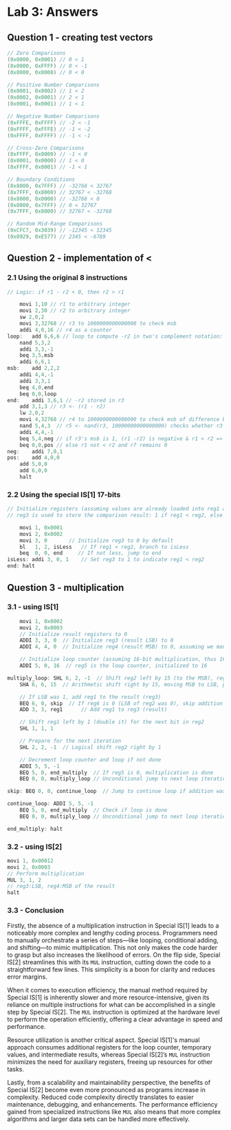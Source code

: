 # Lab 3: Answers

## Question 1 - creating test vectors

```java
// Zero Comparisons
(0x0000, 0x0001) // 0 < 1
(0x0000, 0xFFFF) // 0 < -1
(0x0000, 0x0000) // 0 < 0

// Positive Number Comparisons
(0x0001, 0x0002) // 1 < 2
(0x0002, 0x0001) // 2 < 1
(0x0001, 0x0001) // 1 < 1

// Negative Number Comparisons
(0xFFFE, 0xFFFF) // -2 < -1
(0xFFFF, 0xFFFE) // -1 < -2
(0xFFFF, 0xFFFF) // -1 < -1

// Cross-Zero Comparisons
(0xFFFF, 0x0000) // -1 < 0
(0x0001, 0x0000) // 1 < 0
(0xFFFF, 0x0001) // -1 < 1

// Boundary Conditions
(0x8000, 0x7FFF) // -32768 < 32767
(0x7FFF, 0x8000) // 32767 < -32768
(0x8000, 0x0000) // -32768 < 0
(0x0000, 0x7FFF) // 0 < 32767
(0x7FFF, 0x8000) // 32767 < -32768

// Random Mid-Range Comparisons
(0xCFC7, 0x3039) // -12345 < 12345
(0x0929, 0xE577) // 2345 < -6789

```

## Question 2 - implementation of $<$
### 2.1 Using the original 8 instructions

```java
// Logic: if r1 - r2 < 0, then r2 > r1

	movi 1,10 // r1 to arbitrary integer
	movi 2,30 // r2 to arbitrary integer
	sw 2,0,2
	movi 3,32768 // r3 to 1000000000000000 to check msb
	addi 4,0,16 // r4 as a counter
loop:	add 6,6,6 // loop to compute -r2 in two's complement notation: -r2 = (not r2)+1
	nand 5,3,2 
	addi 3,3,-1
	beq 3,5,msb
	addi 6,6,1
msb:	add 2,2,2
	addi 4,4,-1
	addi 3,3,1
	beq 4,0,end
	beq 0,0,loop
end:	addi 3,6,1 // -r2 stored in r3
	add 3,1,3 // r3 <- (r1 - r2)
	lw 2,0,2
	movi 4,32768 // r4 to 1000000000000000 to check msb of difference btw r1 & r2
	nand 5,4,3  // r5 <- nand(r3, 10000000000000000) checks whether r3's msb is 1
	addi 4,4,-1
	beq 5,4,neg // if r3's msb is 1, (r1 -r2) is negative & r1 < r2 => r7 <- 1
	beq 0,0,pos // else r1 not < r2 and r7 remains 0
neg:	addi 7,0,1
pos:	add 4,0,0
	add 5,0,0
	add 6,0,0
	halt
```

### 2.2 Using the special IS[1] 17-bits

```java
// Initialize registers (assuming values are already loaded into reg1 and reg2)
// reg3 is used to store the comparison result: 1 if reg1 < reg2, else 0

    movi 1, 0x0001
    movi 2, 0x0002
    movi 3, 0       // Initialize reg3 to 0 by default
    bl   1, 2, isLess   // If reg1 < reg2, branch to isLess
    beq  0, 0, end     // If not less, jump to end
isLess: addi 3, 0, 1    // Set reg3 to 1 to indicate reg1 < reg2
end: halt
```

## Question 3 - multiplication
### 3.1 - using IS[1]

```java
    movi 1, 0x0002
    movi 2, 0x0003
    // Initialize result registers to 0
    ADDI 3, 3, 0  // Initialize reg3 (result LSB) to 0
    ADDI 4, 4, 0  // Initialize reg4 (result MSB) to 0, assuming we manage overflow

    // Initialize loop counter (assuming 16-bit multiplication, thus 16 iterations)
    ADDI 5, 0, 16  // reg5 is the loop counter, initialized to 16

multiply_loop: SHL 6, 2, -1  // Shift reg2 left by 15 (to the MSB), reg6 is a temporary register
    SHA 6, 6, 15  // Arithmetic shift right by 15, moving MSB to LSB, preserving sign

    // If LSB was 1, add reg1 to the result (reg3)
    BEQ 6, 0, skip  // If reg6 is 0 (LSB of reg2 was 0), skip addition
    ADD 3, 3, reg1      // Add reg1 to reg3 (result)

    // Shift reg1 left by 1 (double it) for the next bit in reg2
    SHL 1, 1, 1

    // Prepare for the next iteration
    SHL 2, 2, -1  // Logical shift reg2 right by 1

    // Decrement loop counter and loop if not done
    ADDI 5, 5, -1
    BEQ 5, 0, end_multiply  // If reg5 is 0, multiplication is done
    BEQ 0, 0, multiply_loop // Unconditional jump to next loop iteration

skip: BEQ 0, 0, continue_loop  // Jump to continue loop if addition was skipped

continue_loop: ADDI 5, 5, -1
    BEQ 5, 0, end_multiply  // Check if loop is done
    BEQ 0, 0, multiply_loop // Unconditional jump to next loop iteration

end_multiply: halt
```
### 3.2 - using IS[2]
```java
movi 1, 0x00012
movi 2, 0x0003
// Perform multiplication
MUL 3, 1, 2
// reg3:LSB, reg4:MSB of the result
halt
```
### 3.3 - Conclusion

Firstly, the absence of a multiplication instruction in Special IS[1] leads to a noticeably more complex and lengthy coding process. Programmers need to manually orchestrate a series of steps—like looping, conditional adding, and shifting—to mimic multiplication. This not only makes the code harder to grasp but also increases the likelihood of errors. On the flip side, Special IS[2] streamlines this with its `MUL` instruction, cutting down the code to a straightforward few lines. This simplicity is a boon for clarity and reduces error margins.

When it comes to execution efficiency, the manual method required by Special IS[1] is inherently slower and more resource-intensive, given its reliance on multiple instructions for what can be accomplished in a single step by Special IS[2]. The `MUL` instruction is optimized at the hardware level to perform the operation efficiently, offering a clear advantage in speed and performance.

Resource utilization is another critical aspect. Special IS[1]'s manual approach consumes additional registers for the loop counter, temporary values, and intermediate results, whereas Special IS[2]’s `MUL` instruction minimizes the need for auxiliary registers, freeing up resources for other tasks.

Lastly, from a scalability and maintainability perspective, the benefits of Special IS[2] become even more pronounced as programs increase in complexity. Reduced code complexity directly translates to easier maintenance, debugging, and enhancements. The performance efficiency gained from specialized instructions like `MUL` also means that more complex algorithms and larger data sets can be handled more effectively.